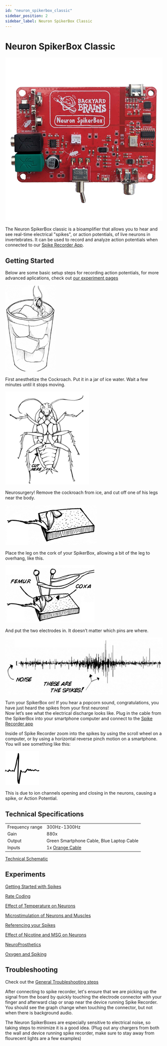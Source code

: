 ```yaml
---
id: "neuron_spikerbox_classic"
sidebar_position: 2
sidebar_label: Neuron SpikerBox Classic
---
```


# Neuron SpikerBox Classic #

![nsb classic](./NeuronClassic.png)

The Neuron SpikerBox classic is a bioamplifier that allows you to hear and see real-time electrical "spikes", or action potentials, of live neurons in invertebrates. It can be used to record and analyze action potentials when connected to our [Spike Recorder App](../../software/SpikeRecorder/). 

## Getting Started ##

Below are some basic setup steps for recording action potentials, for more advanced aplications, check out [our experiment pages](#experiments)

![anestetize](./roach1.png)

First anesthetize the Cockroach. Put it in a jar of ice water. Wait a few minutes until it stops moving.  

![surgery](./roach2.png)

Neurosurgery! Remove the cockroach from ice, and cut off one of his legs near the body.

![place](./3.png)

Place the leg on the cork of your SpikerBox, allowing a bit of the leg to overhang, like this.

![electrodes](./4.png)

And put the two electrodes in. It doesn’t matter which pins are where.

![spikes](./5.png)

Turn your SpikerBox on! If you hear a popcorn sound, congratulations, you have just heard the spikes from your first neurons!  
Now let’s see what the electrical discharge looks like. Plug in the cable from the SpikerBox into your smartphone computer and connect to the [Spike Recorder app](../../software/SpikeRecorder/)


Inside of Spike Recorder zoom into the spikes by using the scroll wheel on a computer, or by using a horizontal reverse pinch motion on a smartphone. You will see something like this:

![single spike](./6.png)

This is due to ion channels opening and closing in the neurons, causing a spike, or Action Potential.

## Technical Specifications ##

|||
|---|---|
|Frequency range | 300Hz-1300Hz|
|Gain|880x|
|Output|Green Smartphone Cable, Blue Laptop Cable|
|Inputs|1x [Orange Cable](https://backyardbrains.com/products/muscleElectrodeCable)|

[Technical Schematic](https://backyardbrains.com/products/files/Neuron%20SpikerBox.v.1.42.pdf)


## Experiments ##

[Getting Started with Spikes](https://backyardbrains.com/experiments/spikerbox)

[Rate Coding](https://backyardbrains.com/experiments/ratecoding)

[Effect of Temperature on Neurons](https://backyardbrains.com/experiments/temperature)

[Microstimulation of Neurons and Muscles](https://backyardbrains.com/experiments/microstimulation)

[Referencing your Spikes](https://backyardbrains.com/experiments/referencing)

[Effect of Nicotine and MSG on Neurons](https://backyardbrains.com/experiments/neuropharmacology)

[NeuroProsthetics](https://backyardbrains.com/experiments/neuroProsthetics)

[Oxygen and Spiking](https://backyardbrains.com/experiments/oxygen)


## Troubleshooting ##

Check out the [General Troubleshooting steps](../../index.md#troubleshooting)

After connecting to spike recorder, let's ensure that we are picking up the signal from the board by quickly touching the electrode connector with your finger and afterward clap or snap near the device running Spike Recorder. You should see the graph change when touching the connector, but not when there is background audio.

The Neuron SpikerBoxes are especially sensitive to electrical noise, so taking steps to minimize it is a good idea. (Plug out any chargers from both the wall and device running spike recorder, make sure to stay away from flourecent lights are a few examples)
